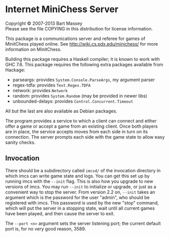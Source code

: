 # Internet MiniChess Server

Copyright &copy; 2007-2013 Bart Massey  
Please see the file COPYING in this distribution for license
information.

This package is a communications server and referee for
games of MinitChess played online. See
<http://wiki.cs.pdx.edu/minichess/> for more information on
MinitChess.

Building this package requires a Haskell compiler; it is
known to work with GHC 7.6. This package requires the
following extra packages available from Hackage:

  * parseargs: provides `System.Console.ParseArgs`, my argument parser
  * regex-tdfa: provides `Text.Regex.TDFA`
  * network: provides `Network`
  * random: provides `System.Random` (may be provided in newer libs)
  * unbounded-delays: provides `Control.Concurrent.Timeout`

All but the last are also available as Debian packages.

The program provides a service to which a client can connect
and either offer a game or accept a game from an existing
client.  Once both players are in place, the service accepts
moves from each side in turn on its connection.  The server
prompts each side with the game state to allow easy sanity
checks.

## Invocation

There should be a subdirectory called `imcsd/` of the
invocation directory in which imcs can write game state
and logs.  You can get this set up by running imcs with
the `--init` flag.  This is also how you upgrade to new
versions of imcs.  You may run `--init` to initialize or
upgrade, or just as a convenient way to stop the server.
From version 2.2 on, `--init` takes an argument which is the
password for the user "admin", who should be registered
with imcs.  This password is used by the new "stop"
command, which will put the server in a stopping state,
wait until all current games have been played, and then
cause the server to exit.

The `--port <n>` argument sets the server listening port;
the current default port is, for no very good reason, 3589.
